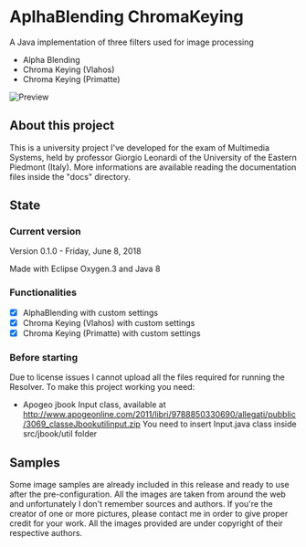 # AplhaBlending ChromaKeying
A Java implementation of three filters used for image processing

* Alpha Blending
* Chroma Keying (Vlahos)
* Chroma Keying (Primatte)

![Preview](https://github.com/subwave07/ChromaKeying/blob/master/preview.jpg)

## About this project
This is a university project I've developed for the exam of Multimedia Systems, held by
professor Giorgio Leonardi of the University of the Eastern Piedmont (Italy). More informations
are available reading the documentation files inside the "docs" directory.

## State

### Current version
Version 0.1.0 - Friday, June 8, 2018

Made with Eclipse Oxygen.3 and Java 8

### Functionalities
- [x] AlphaBlending with custom settings
- [x] Chroma Keying (Vlahos) with custom settings
- [x] Chroma Keying (Primatte) with custom settings

### Before starting
Due to license issues I cannot upload all the files required for running the Resolver. To make this project working you need:
* Apogeo jbook Input class, available at http://www.apogeonline.com/2011/libri/9788850330690/allegati/pubblic/3069_classeJbookutilinput.zip
You need to insert Input.java class inside src/jbook/util folder

## Samples
Some image samples are already included in this release and ready to use after the pre-configuration. All the images are taken from around the
web and unfortunately I don't remember sources and authors. If you're the creator of one or more pictures, please contact me in order to give proper
credit for your work. All the images provided are under copyright of their respective authors.
